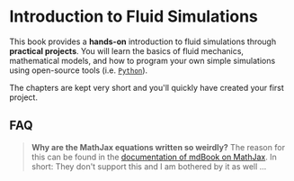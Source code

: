 # Introduction to Fluid Simulations

This book provides a **hands-on** introduction to fluid simulations through **practical projects**. You will learn the basics of fluid mechanics, mathematical models, and how to program your own simple simulations using open-source tools (i.e. [`Python`](https://www.python.org/)).

The chapters are kept very short and you'll quickly have created your first project.

## FAQ
>**Why are the MathJax equations written so weirdly?** The reason for this can be found in the [documentation of mdBook on MathJax](https://rust-lang.github.io/mdBook/format/mathjax.html). In short: They don't support this and I am bothered by it as well ...
